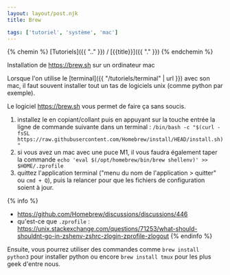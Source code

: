 ```yaml
---
layout: layout/post.njk 
title: Brew

tags: ['tutoriel', 'système', 'mac']
---
```


{% chemin %}
[Tutoriels]({{ ".." }}) / [{{title}}]({{ "." }})
{% endchemin %}

<!-- début résumé -->

Installation de <https://brew.sh> sur un ordinateur mac

<!-- fin résumé -->

Lorsque l'on utilise le [terminal]({{ "/tutoriels/terminal" | url }}) avec son mac, il faut souvent installer tout un tas de logiciels unix (comme python par exemple).

Le logiciel <https://brew.sh> vous permet de faire ça sans soucis.

1. installez le en copiant/collant puis en appuyant sur la touche entrée la ligne de commande suivante dans un terminal : `/bin/bash -c "$(curl -fsSL https://raw.githubusercontent.com/Homebrew/install/HEAD/install.sh)"`
2. si vous avez un mac avec une puce M1, il vous faudra également taper la commande `echo 'eval $(/opt/homebrew/bin/brew shellenv)' >> $HOME/.zprofile`
3. quittez l'application terminal ("menu du nom de l'application > quitter" ou  `cmd + Q`), puis la relancer pour que les fichiers de configuration soient à jour.

{% info %}
* <https://github.com/Homebrew/discussions/discussions/446>
* qu'est-ce que `.zprofile`  : <https://unix.stackexchange.com/questions/71253/what-should-shouldnt-go-in-zshenv-zshrc-zlogin-zprofile-zlogout>
{% endinfo %}

Ensuite, vous pourrez utiliser des commandes comme `brew install python3` pour installer python ou encore `brew install tmux` pour les plus geek d'entre nous.
